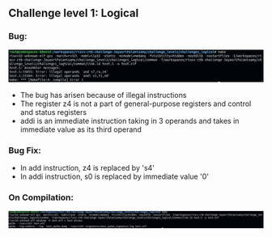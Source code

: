 ## Challenge level 1: Logical
### Bug:
![C1_logical bug](https://github.com/vyomasystems-lab/riscv-ctb-challenge-JayasriPalanisamy/blob/d80d64e529f6b4d051d0a5a37040ebe777e7073a/challenge_level1/challenge1_logical/C1_c1.png?raw=true)
* The bug has arisen because of illegal instructions
* The register z4 is not a part of general-purpose registers and control and status registers
* addi is an immediate instruction taking in 3 operands and takes in immediate value as its third operand
### Bug Fix:
* In add instruction, z4 is replaced by 's4'
* In addi instruction, s0 is replaced by immediate value '0'
### On Compilation:
![C1_logical_fix](https://github.com/vyomasystems-lab/riscv-ctb-challenge-JayasriPalanisamy/blob/solution/challenge_level1/challenge1_logical/C1_c1_fix.jpg)

